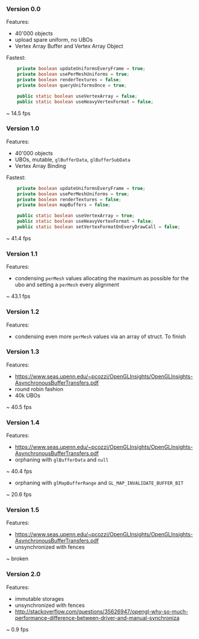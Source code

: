 ### Version 0.0

Features:

- 40'000 objects
- upload spare uniform, no UBOs
- Vertex Array Buffer and Vertex Array Object

Fastest:
```java
    private boolean updateUniformsEveryFrame = true;
    private boolean usePerMeshUniforms = true;
    private boolean renderTextures = false;
    private boolean queryUniformsOnce = true;

    public static boolean useVertexArray = false;
    public static boolean useHeavyVertexFormat = false;
```

~ 14.5 fps

### Version 1.0

Features:

- 40'000 objects
- UBOs, mutable, `glBufferData`, `glBufferSubData`
- Vertex Array Binding

Fastest:
```java
    private boolean updateUniformsEveryFrame = true;
    private boolean usePerMeshUniforms = true;
    private boolean renderTextures = false;
    private boolean mapBuffers = false;

    public static boolean useVertexArray = true;
    public static boolean useHeavyVertexFormat = false;
    public static boolean setVertexFormatOnEveryDrawCall = false;
```

~ 41.4 fps

### Version 1.1

Features:

- condensing `perMesh` values allocating the maximum as possible for the ubo and setting a `perMesh` every alignment

~ 43.1 fps

### Version 1.2

Features:

- condensing even more `perMesh` values via an array of struct. To finish

### Version 1.3

Features:

- https://www.seas.upenn.edu/~pcozzi/OpenGLInsights/OpenGLInsights-AsynchronousBufferTransfers.pdf
- round robin fashion
- 40k UBOs

~ 40.5 fps

### Version 1.4

Features:

- https://www.seas.upenn.edu/~pcozzi/OpenGLInsights/OpenGLInsights-AsynchronousBufferTransfers.pdf
- orphaning with `glBufferData` and `null`

~ 40.4 fps

- orphaning with `glMapBufferRange` and `GL_MAP_INVALIDATE_BUFFER_BIT`

~ 20.6 fps

### Version 1.5

Features:

- https://www.seas.upenn.edu/~pcozzi/OpenGLInsights/OpenGLInsights-AsynchronousBufferTransfers.pdf
- unsynchronized with fences

~ broken

### Version 2.0

Features:

- immutable storages
- unsynchronized with fences
- http://stackoverflow.com/questions/35626947/opengl-why-so-much-performance-difference-between-driver-and-manual-synchroniza

~ 0.9 fps
